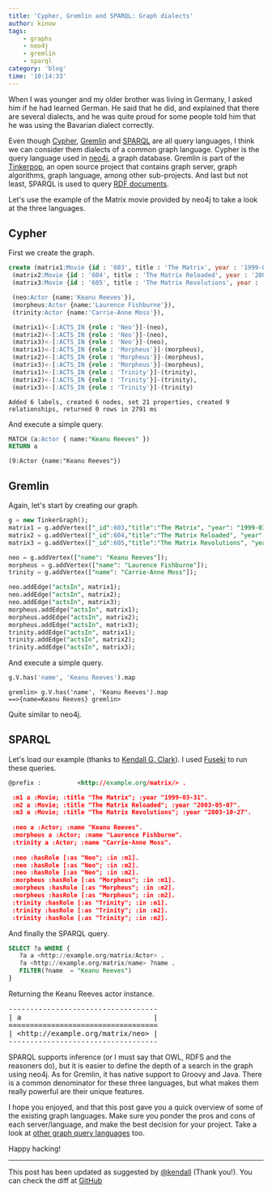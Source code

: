 ```yaml
---
title: 'Cypher, Gremlin and SPARQL: Graph dialects'
author: kinow
tags:
    - graphs
    - neo4j
    - gremlin
    - sparql
category: 'blog'
time: '10:14:33'
---
```


When I was younger and my older brother was living in Germany, I asked him if he 
had learned German. He said that he did, and explained that there are several 
dialects, and he was quite proud for some people told him that he was using the 
Bavarian dialect correctly.

Even though [Cypher](http://www.neo4j.org/learn/cypher), 
[Gremlin](http://gremlindocs.com/) and [SPARQL](http://en.wikipedia.org/wiki/SPARQL) 
are all query languages, I think we can consider them dialects of a common graph language. 
Cypher is the query language used in [neo4j](http://www.neo4j.org/), a graph database. 
Gremlin is part of the [Tinkerpop](http://www.tinkerpop.com/), an open source project 
that contains graph server, graph algorithms, graph language, among other sub-projects. 
And last but not least, SPARQL is used to query [RDF documents](http://en.wikipedia.org/wiki/Resource_Description_Framework).

Let's use the example of the Matrix movie provided by neo4j to take a look at the 
three languages.

## Cypher

First we create the graph.

```SQL
create (matrix1:Movie {id : '603', title : 'The Matrix', year : '1999-03-31'}),
 (matrix2:Movie {id : '604', title : 'The Matrix Reloaded', year : '2003-05-07'}),
 (matrix3:Movie {id : '605', title : 'The Matrix Revolutions', year : '2003-10-27'}),

 (neo:Actor {name:'Keanu Reeves'}),
 (morpheus:Actor {name:'Laurence Fishburne'}),
 (trinity:Actor {name:'Carrie-Anne Moss'}),

 (matrix1)<-[:ACTS_IN {role : 'Neo'}]-(neo),
 (matrix2)<-[:ACTS_IN {role : 'Neo'}]-(neo),
 (matrix3)<-[:ACTS_IN {role : 'Neo'}]-(neo),
 (matrix1)<-[:ACTS_IN {role : 'Morpheus'}]-(morpheus),
 (matrix2)<-[:ACTS_IN {role : 'Morpheus'}]-(morpheus),
 (matrix3)<-[:ACTS_IN {role : 'Morpheus'}]-(morpheus),
 (matrix1)<-[:ACTS_IN {role : 'Trinity'}]-(trinity),
 (matrix2)<-[:ACTS_IN {role : 'Trinity'}]-(trinity),
 (matrix3)<-[:ACTS_IN {role : 'Trinity'}]-(trinity)
```

<code>Added 6 labels, created 6 nodes, set 21 properties, created 9 relationships, returned 0 rows in 2791 ms</code>

And execute a simple query.

```SQL
MATCH (a:Actor { name:"Keanu Reeves" })
RETURN a
```

<code>(9:Actor {name:"Keanu Reeves"})</code>

## Gremlin

Again, let's start by creating our graph.

```sql
g = new TinkerGraph();
matrix1 = g.addVertex(["_id":603,"title":"The Matrix", "year": "1999-03-31"]);
matrix2 = g.addVertex(["_id":604,"title":"The Matrix Reloaded", "year": "2003-05-07"]);
matrix3 = g.addVertex(["_id":605,"title":"The Matrix Revolutions", "year": "2003-10-27"]);

neo = g.addVertex(["name": "Keanu Reeves"]);
morpheus = g.addVertex(["name": "Laurence Fishburne"]);
trinity = g.addVertex(["name": "Carrie-Anne Moss"]);

neo.addEdge("actsIn", matrix1); 
neo.addEdge("actsIn", matrix2); 
neo.addEdge("actsIn", matrix3); 
morpheus.addEdge("actsIn", matrix1); 
morpheus.addEdge("actsIn", matrix2); 
morpheus.addEdge("actsIn", matrix3); 
trinity.addEdge("actsIn", matrix1); 
trinity.addEdge("actsIn", matrix2); 
trinity.addEdge("actsIn", matrix3); 
```

And execute a simple query.

```sql
g.V.has('name', 'Keanu Reeves').map
```

<code>gremlin> g.V.has('name', 'Keanu Reeves').map
==>{name=Keanu Reeves}
gremlin></code>

Quite similar to neo4j.

## SPARQL

Let's load our example (thanks to [Kendall G. Clark](https://twitter.com/kendall)). I used 
[Fuseki](http://jena.apache.org/documentation/serving_data/) to run these queries.

```xml
@prefix :          <http://example.org/matrix/> .

 :m1 a :Movie; :title "The Matrix"; :year "1999-03-31".
 :m2 a :Movie; :title "The Matrix Reloaded"; :year "2003-05-07".
 :m3 a :Movie; :title "The Matrix Revolutions"; :year "2003-10-27".
 
 :neo a :Actor; :name "Keanu Reeves".
 :morpheus a :Actor; :name "Laurence Fishburne".
 :trinity a :Actor; :name "Carrie-Anne Moss".
 
 :neo :hasRole [:as "Neo"; :in :m1].
 :neo :hasRole [:as "Neo"; :in :m2].
 :neo :hasRole [:as "Neo"; :in :m2].
 :morpheus :hasRole [:as "Morpheus"; :in :m1].
 :morpheus :hasRole [:as "Morpheus"; :in :m2].
 :morpheus :hasRole [:as "Morpheus"; :in :m2].
 :trinity :hasRole [:as "Trinity"; :in :m1].
 :trinity :hasRole [:as "Trinity"; :in :m2].
 :trinity :hasRole [:as "Trinity"; :in :m2].
```

And finally the SPARQL query.

```sql
SELECT ?a WHERE {
   ?a a <http://example.org/matrix/Actor> .
   ?a <http://example.org/matrix/name> ?name .
   FILTER(?name  = "Keanu Reeves")
}
```

Returning the Keanu Reeves actor instance.

<pre>-----------------------------------
| a                               |
===================================
| &lt;http://example.org/matrix/neo&gt; |
-----------------------------------</pre>

SPARQL supports inference (or I must say that OWL, RDFS and the reasoners do), 
but it is easier to define the depth of a search in the graph using neo4j. As for 
Gremlin, it has native support to Groovy and Java. There is a common denominator 
for these three languages, but what makes them really powerful are their unique features. 

I hope you enjoyed, and that this post gave you a quick overview of some of the existing 
graph languages. Make sure you ponder the pros and cons of each server/language, and 
make the best decision for your project. Take a look at [other graph query languages](http://en.wikipedia.org/wiki/Graph_database#APIs_and_Graph_Query.2FProgramming_Languages) too.

Happy hacking!

---

This post has been updated as suggested by [@kendall](https://twitter.com/kendall) (Thank you!).
You can check the diff at [GitHub](https://github.com/kinow/kinoshita.eti.br/commits/master/site/_content/posts/2014-09-09_cypher-gremlin-and-sparql-graph-dialects.html)